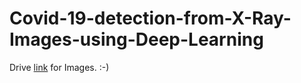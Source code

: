 # Covid-19-detection-from-X-Ray-Images-using-Deep-Learning

Drive [link](https://drive.google.com/drive/folders/15oEcdfKFsHAVuylzvRjnISx40iHibwvE?usp=sharing) for Images. :-)
